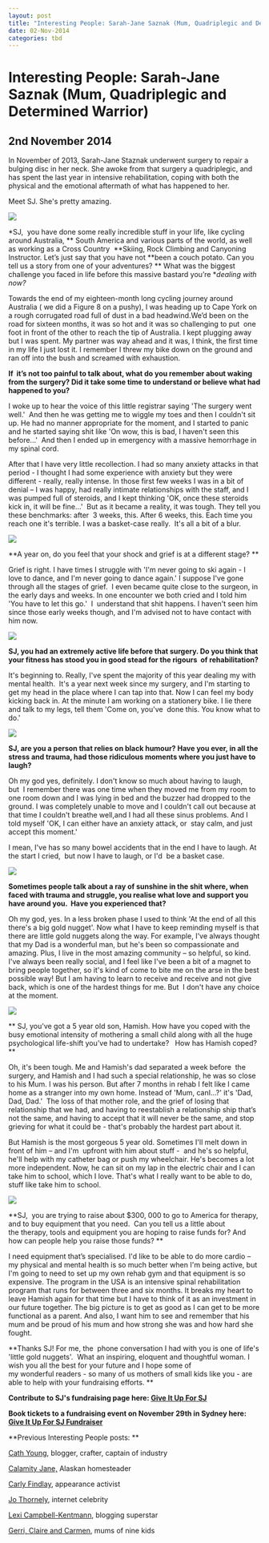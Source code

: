 ```yaml
---
layout: post
title: "Interesting People: Sarah-Jane Saznak (Mum, Quadriplegic and Determined Warrior)"
date: 02-Nov-2014
categories: tbd
---
```


# Interesting People: Sarah-Jane Saznak (Mum, Quadriplegic and Determined Warrior)

## 2nd November 2014

In November of 2013,   Sarah-Jane Staznak underwent surgery to repair a bulging disc in her neck. She awoke from that surgery a quadriplegic,   and has spent the last year in intensive rehabilitation,   coping with both the physical and the emotional aftermath of what has happened to her.

Meet SJ. She's pretty amazing.

<img class="photo-horiz" src="http://peoplepledge.com.au/wp-content/uploads/2014/10/sarah3.jpg" />

*SJ,  you have done some really incredible stuff in your life, like cycling around Australia, ** South America and various parts of the world, as well as working as a Cross Country  **Skiing, Rock Climbing and Canyoning Instructor. Let’s just say that you have not **been a couch potato. Can you tell us a story from one of your adventures? ** What was the biggest challenge you faced in life before this massive bastard you’re **dealing with now?*

Towards the end of my eighteen-month long cycling journey around Australia ( we did a Figure 8 on a pushy), I was heading up to Cape York on a rough corrugated road full of dust in a bad headwind.We’d been on the road for sixteen months, it was so hot and it was so challenging to put  one foot in front of the other to reach the tip of Australia. I kept plugging away but I was spent. My partner was way ahead and it was, I think, the first time in my life I just lost it. I remember I threw my bike down on the ground and ran off into the bush and screamed with exhaustion.

**If  it’s not too painful to talk about, what do you remember about waking from the surgery? Did it take some time to understand or believe what had happened to you?**

I woke up to hear the voice of this little registrar saying 'The surgery went well.'  And then he was getting me to wiggle my toes and then I couldn't sit up. He had no manner appropriate for the moment, and I started to panic and he started saying shit like 'On wow, this is bad, I haven't seen this before...'  And then I ended up in emergency with a massive hemorrhage in my spinal cord.

After that I have very little recollection. I had so many anxiety attacks in that period - I thought I had some experience with anxiety but they were different - really, really intense. In those first few weeks I was in a bit of denial – I was happy, had really intimate relationships with the staff, and I was pumped full of steroids, and I kept thinking 'OK, once these steroids kick in, it will be fine...'  But as it became a reality, it was tough. They tell you these benchmarks: after  3 weeks, this. After 6 weeks, this. Each time you reach one it's terrible. I was a basket-case really.  It's all a bit of a blur.

<img class="photo-horiz" src="http://peoplepledge.com.au/wp-content/uploads/2014/10/sarah8.jpg" />

**A year on, do you feel that your shock and grief is at a different stage? **

Grief is right. I have times I struggle with 'I'm never going to ski again - I love to dance, and I'm never going to dance again.' I suppose I've gone through all the stages of grief.  I even became quite close to the surgeon, in the early days and weeks. In one encounter we both cried and I told him 'You have to let this go.'  I  understand that shit happens. I haven't seen him since those early weeks though, and I'm advised not to have contact with him now.

<img class="photo-horiz" src="http://peoplepledge.com.au/wp-content/uploads/2014/10/sarah10.jpg" />

**SJ, you had an extremely active life before that surgery. Do you think that your fitness has stood you in good stead for the rigours  of rehabilitation?**

It's beginning to. Really, I've spent the majority of this year dealing my with mental health.  It's a year next week since my surgery, and I'm starting to get my head in the place where I can tap into that. Now I can feel my body kicking back in. At the minute I am working on a stationery bike. I lie there and talk to my legs, tell them 'Come on, you've  done this. You know what to do.'

<img class="photo-horiz" src="http://peoplepledge.com.au/wp-content/uploads/2014/10/sarah5.jpg" />

**SJ, are you a person that relies on black humour? Have you ever, in all the stress and trauma, had those ridiculous moments where you just have to laugh?**

Oh my god yes, definitely. I don't know so much about having to laugh, but  I remember there was one time when they moved me from my room to one room down and I was lying in bed and the buzzer had dropped to the ground. I was completely unable to move and I couldn't call out because at that time I couldn't breathe well,and I had all these sinus problems. And I told myself 'OK, I can either have an anxiety attack, or  stay calm, and just accept this moment.'

I mean, I've has so many bowel accidents that in the end I have to laugh. At the start I cried,  but now I have to laugh, or I'd  be a basket case.

<img class="photo-horiz" src="http://peoplepledge.com.au/wp-content/uploads/2014/10/sarah4.jpg" />

**Sometimes people talk about a ray of sunshine in the shit where, when faced with trauma and struggle, you realise what love and support you have around you.  Have you experienced that?**

Oh my god, yes. In a less broken phase I used to think 'At the end of all this there's a big gold nugget'. Now what I have to keep reminding myself is that there are little gold nuggets along the way. For example, I've always thought that my Dad is a wonderful man, but he's been so compassionate and amazing. Plus, I live in the most amazing community – so helpful, so kind. I've always been really social, and I feel like I've been a bit of a magnet to bring people together, so it's kind of come to bite me on the arse in the best possible way! But I am having to learn to receive and receive and not give back, which is one of the hardest things for me. But  I don't have any choice at the moment.

<img class="photo-horiz" src="http://i.dailymail.co.uk/i/pix/2014/10/20/1413779294861_Image_galleryImage_Facebook_photo_of_Sarah_J.JPG" />

** SJ, you've got a 5 year old son, Hamish. How have you coped with the busy emotional intensity of mothering a small child along with all the huge psychological life-shift you’ve had to undertake?   How has Hamish coped? **

Oh, it's been tough. Me and Hamish's dad separated a week before  the surgery, and Hamish and I had such a special relationship, he was so close to his Mum. I was his person. But after 7 months in rehab I felt like I came home as a stranger into my own home. Instead of 'Mum, canI...?' it's 'Dad, Dad, Dad.'  The loss of that mother role, and the grief of losing that relationship that we had, and having to reestablish a relationship ship that’s not the same, and having to accept that it will never be the same, and stop grieving for what it could be - that's probably the hardest part about it.

But Hamish is the most gorgeous 5 year old. Sometimes I'll melt down in front of him – and I'm  upfront with him about stuff -  and he's so helpful, he'll help with my catheter bag or push my wheelchair. He's becomes a lot more independent. Now, he can sit on my lap in the electric chair and I can take him to school, which I love. That's what I really want to be able to do, stuff like take him to school.

<img class="photo-horiz" src="http://i.dailymail.co.uk/i/pix/2014/10/23/1414026104575_wps_12_sj_staszak_sarah_jane_sta.jpg" />

**SJ,  you are trying to raise about $300, 000 to go to America for therapy, and to buy equipment that you need.  Can you tell us a little about the therapy, tools and equipment you are hoping to raise funds for? And how can people help you raise those funds? **

I need equipment that’s specialised. I'd like to be able to do more cardio – my physical and mental health is so much better when I'm being active, but I'm going to need to set up my own rehab gym and that equipment is so expensive. The program in the USA is an intensive spinal rehabilitation program that runs for between three and six months. It breaks my heart to leave Hamish again for that time but I have to think of it as an investment in our future together. The big picture is to get as good as I can get to be more functional as a parent. And also, I want him to see and remember that his mum and be proud of his mum and how strong she was and how hard she fought.

**Thanks SJ! For me, the  phone conversation I had with you is one of life's 'little gold nuggets'.  What an inspiring, eloquent and thoughtful woman. I wish you all the best for your future and I hope some of my wonderful readers - so many of us mothers of small kids like you - are able to help with your fundraising efforts. **

**Contribute to SJ's fundraising page here: <a href="http://peoplepledge.com.au/2014/sarah-stazsak/">Give It Up For SJ</a>**

**Book tickets to a fundraising event on November 29th in Sydney here: <a href="http://www.trybooking.com/Booking/BookingEventSummary.aspx?eid=105182">Give It Up For SJ Fundraiser</a>**

 

**Previous Interesting People posts: **

<a href="http://mogantosh.com/interesting-people-cath-young-blogger-crafter-captain-of-industry/">Cath Young</a>, blogger, crafter, captain of industry

<a href="http://mogantosh.com/interesting-people-calamity-jane-alaskan-homesteader/">Calamity Jane,</a> Alaskan homesteader



<a href="http://mogantosh.com/?p=455">Carly Findlay</a>, appearance activist



<a href="http://mogantosh.com/?p=481">Jo Thornely</a>, internet celebrity



<a href="http://mogantosh.com/?p=596">Lexi Campbell-Kentmann</a>, blogging superstar



<a href="http://mogantosh.com/wp-admin/post.php?post=790&amp;action=edit">Gerri, Claire and Carmen</a>, mums of nine kids

 

 

 
